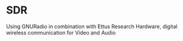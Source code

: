 SDR
===

Using GNURadio in combination with Ettus Research Hardware, digital wireless communication for Video and Audio
